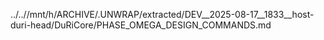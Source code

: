 ../..//mnt/h/ARCHIVE/.UNWRAP/extracted/DEV__2025-08-17__1833__host-duri-head/DuRiCore/PHASE_OMEGA_DESIGN_COMMANDS.md